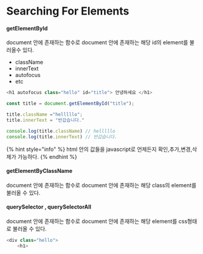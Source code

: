 # Searching For Elements

#### getElementById

document 안에 존재하는 함수로 document 안에 존재하는 해당 id의 element를 불러올수 있다.

* className
* innerText
* autofocus
* etc

```javascript
<h1 autofocus class="hello" id="title"> 안녕하세요 </h1>

const title = document.getElementById("title");

title.className ="helllllo";
title.innerText = "반갑습니다."

console.log(title.className) // helllllo 
console.log(title.innerText) // 반갑습니다.
```

{% hint style="info" %}
html 안의 값들을 javascript로 언제든지 확인,추가,변경,삭제가 가능하다.
{% endhint %}

#### getElementByClassName

document 안에 존재하는 함수로 document 안에 존재하는 해당 class의 element를 불러올 수 있다.

#### querySelector , querySelectorAll

document 안에 존재하는 함수로 document 안에 존재하는 해당 element를 css형태로 불러올 수 있다.

```javascript
<div class="hello">
    <h1>
```


